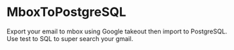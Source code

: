 # MboxToPostgreSQL
Export your email to mbox using Google takeout then import to PostgreSQL.  Use test to SQL to super search your gmail.

